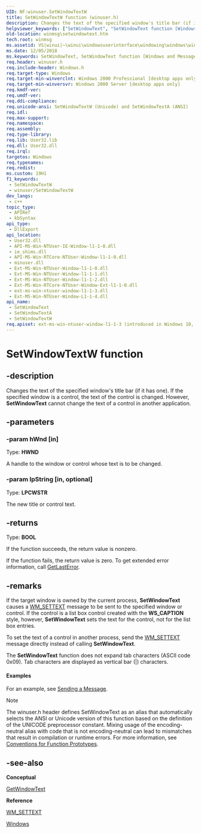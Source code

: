 ```yaml
---
UID: NF:winuser.SetWindowTextW
title: SetWindowTextW function (winuser.h)
description: Changes the text of the specified window's title bar (if it has one). If the specified window is a control, the text of the control is changed. However, SetWindowText cannot change the text of a control in another application. (Unicode)
helpviewer_keywords: ["SetWindowText", "SetWindowText function [Windows and Messages]", "SetWindowTextW", "_win32_SetWindowText", "_win32_setwindowtext_cpp", "winmsg.setwindowtext", "winui._win32_setwindowtext", "winuser/SetWindowText", "winuser/SetWindowTextW"]
old-location: winmsg\setwindowtext.htm
tech.root: winmsg
ms.assetid: VS|winui|~\winui\windowsuserinterface\windowing\windows\windowreference\windowfunctions\setwindowtext.htm
ms.date: 12/05/2018
ms.keywords: SetWindowText, SetWindowText function [Windows and Messages], SetWindowTextA, SetWindowTextW, _win32_SetWindowText, _win32_setwindowtext_cpp, winmsg.setwindowtext, winui._win32_setwindowtext, winuser/SetWindowText, winuser/SetWindowTextA, winuser/SetWindowTextW
req.header: winuser.h
req.include-header: Windows.h
req.target-type: Windows
req.target-min-winverclnt: Windows 2000 Professional [desktop apps only]
req.target-min-winversvr: Windows 2000 Server [desktop apps only]
req.kmdf-ver: 
req.umdf-ver: 
req.ddi-compliance: 
req.unicode-ansi: SetWindowTextW (Unicode) and SetWindowTextA (ANSI)
req.idl: 
req.max-support: 
req.namespace: 
req.assembly: 
req.type-library: 
req.lib: User32.lib
req.dll: User32.dll
req.irql: 
targetos: Windows
req.typenames: 
req.redist: 
ms.custom: 19H1
f1_keywords:
 - SetWindowTextW
 - winuser/SetWindowTextW
dev_langs:
 - c++
topic_type:
 - APIRef
 - kbSyntax
api_type:
 - DllExport
api_location:
 - User32.dll
 - API-MS-Win-NTUser-IE-Window-l1-1-0.dll
 - ie_shims.dll
 - API-MS-Win-RTCore-NTUser-Window-l1-1-0.dll
 - minuser.dll
 - Ext-MS-Win-NTUser-Window-l1-1-0.dll
 - Ext-MS-Win-NTUser-Window-l1-1-1.dll
 - Ext-MS-Win-NTUser-Window-l1-1-2.dll
 - Ext-MS-Win-RTCore-NTUser-Window-Ext-l1-1-0.dll
 - ext-ms-win-ntuser-window-l1-1-3.dll
 - Ext-MS-Win-NTUser-Window-L1-1-4.dll
api_name:
 - SetWindowText
 - SetWindowTextA
 - SetWindowTextW
req.apiset: ext-ms-win-ntuser-window-l1-1-3 (introduced in Windows 10, version 10.0.10240)
---
```


# SetWindowTextW function


## -description

Changes the text of the specified window's title bar (if it has one). If the specified window is a control, the text of the control is changed. However, <b>SetWindowText</b> cannot change the text of a control in another application.

## -parameters

### -param hWnd [in]

Type: <b>HWND</b>

A handle to the window or control whose text is to be changed.

### -param lpString [in, optional]

Type: <b>LPCWSTR</b>

The new title or control text.

## -returns

Type: <b>BOOL</b>

If the function succeeds, the return value is nonzero.

If the function fails, the return value is zero. To get extended error information, call <a href="/windows/desktop/api/errhandlingapi/nf-errhandlingapi-getlasterror">GetLastError</a>.

## -remarks

If the target window is owned by the current process, <b>SetWindowText</b> causes a <a href="/windows/desktop/winmsg/wm-settext">WM_SETTEXT</a> message to be sent to the specified window or control. If the control is a list box control created with the <b>WS_CAPTION</b> style, however, <b>SetWindowText</b> sets the text for the control, not for the list box entries. 

To set the text of a control in another process, send the <a href="/windows/desktop/winmsg/wm-settext">WM_SETTEXT</a> message directly instead of calling <b>SetWindowText</b>. 

The <b>SetWindowText</b> function does not expand tab characters (ASCII code 0x09). Tab characters are displayed as vertical bar (|) characters. 


#### Examples

 For an example, see <a href="/windows/desktop/winmsg/using-messages-and-message-queues">Sending a Message</a>.

<div class="code"></div>




> [!NOTE]
> The winuser.h header defines SetWindowText as an alias that automatically selects the ANSI or Unicode version of this function based on the definition of the UNICODE preprocessor constant. Mixing usage of the encoding-neutral alias with code that is not encoding-neutral can lead to mismatches that result in compilation or runtime errors. For more information, see [Conventions for Function Prototypes](/windows/win32/intl/conventions-for-function-prototypes).

## -see-also

<b>Conceptual</b>



<a href="/windows/desktop/api/winuser/nf-winuser-getwindowtexta">GetWindowText</a>



<b>Reference</b>



<a href="/windows/desktop/winmsg/wm-settext">WM_SETTEXT</a>



<a href="/windows/desktop/winmsg/windows">Windows</a>
